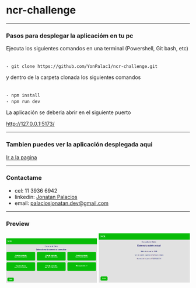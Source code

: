 # ncr-challenge
***
### Pasos para desplegar la aplicacióm en tu pc
<p>Ejecuta los siguientes comandos en una terminal (Powershell, Git bash, etc)</p>

<code>
- git clone https://github.com/YonPalac1/ncr-challenge.git
</code>

<p>y dentro de la carpeta clonada los siguientes comandos</p>
<code>
- npm install
- npm run dev
</code>


<p>La aplicación se deberia abrir en el siguiente puerto</p>
<a href="http://127.0.0.1:5173/" target="_blank">http://127.0.0.1:5173/</a>

***
### Tambien puedes ver la aplicación desplegada aqui
<a href="https://ncr-challenge.vercel.app/">Ir a la pagina</a>

***
### Contactame
- cel: 11 3936 6942
- linkedin: <a href="https://www.linkedin.com/in/palacios-yonatan/">Jonatan Palacios</a>
- email: palaciosjonatan.dev@gmail.com

***
### Preview
<img src="https://github.com/YonPalac1/ncr-challenge/blob/master/public/preview/preview1.png?raw=true" width="250px" />
<img src="https://github.com/YonPalac1/ncr-challenge/blob/master/public/preview/preview2.png?raw=true" width="250px" />

